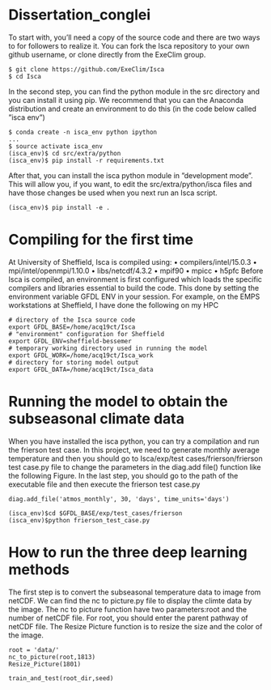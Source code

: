 # Dissertation_conglei
To start with, you’ll need a copy of the source code and there are two ways to for followers
to realize it. You can fork the Isca repository to your own github username, or clone directly
from the ExeClim group.
```{bash}
$ git clone https://github.com/ExeClim/Isca
$ cd Isca
```
In the second step, you can find the python module in the src directory and you can
install it using pip. We recommend that you can the Anaconda distribution and create an
environment to do this (in the code below called ”isca env”)
```{bash}
$ conda create -n isca_env python ipython
...
$ source activate isca_env
(isca_env)$ cd src/extra/python
(isca_env)$ pip install -r requirements.txt
```
After that, you can install the isca python module in ”development mode”. This will
allow you, if you want, to edit the src/extra/python/isca files and have those changes be
used when you next run an Isca script.
```{bash}
(isca_env)$ pip install -e .
```
# Compiling for the first time

At University of Sheffield, Isca is compiled using:
• compilers/intel/15.0.3
• mpi/intel/openmpi/1.10.0
• libs/netcdf/4.3.2
• mpif90
• mpicc
• h5pfc
Before Isca is compiled, an environment is first configured which loads the specific compilers
and libraries essential to build the code. This done by setting the environment variable
GFDL ENV in your session.
For example, on the EMPS workstations at Sheffield, I have done the following on my HPC
```{bash}
# directory of the Isca source code
export GFDL_BASE=/home/acq19ct/Isca
# "environment" configuration for Sheffield
export GFDL_ENV=sheffield-bessemer
# temporary working directory used in running the model
export GFDL_WORK=/home/acq19ct/Isca_work
# directory for storing model output
export GFDL_DATA=/home/acq19ct/Isca_data
```
# Running the model to obtain the subseasonal climate data
When you have installed the isca python, you can try a compilation and run the frierson test
case. In this project, we need to generate monthly average temperature and then you should
go to Isca/exp/test cases/frierson/frierson test case.py file to change the parameters in the
diag.add file() function like the following Figure.
In the last step, you should go to the path of the executable file and then execute the
frierson test case.py
```{bash}
diag.add_file('atmos_monthly', 30, 'days', time_units='days')
```



```{bash}
(isca_env)$cd $GFDL_BASE/exp/test_cases/frierson
(isca_env)$python frierson_test_case.py
```
# How to run the three deep learning methods
The first step is to convert the subseasonal temperature data to image from netCDF. We
can find the nc to picture.py file to display the climte data by the image. The nc to picture
function have two parameters:root and the number of netCDF file. For root, you should enter
the parent pathway of netCDF file. The Resize Picture function is to resize the size and the
color of the image.
```{bash}
root = 'data/'
nc_to_picture(root,1813)
Resize_Picture(1801)
```

```{bash}
train_and_test(root_dir,seed)
```
